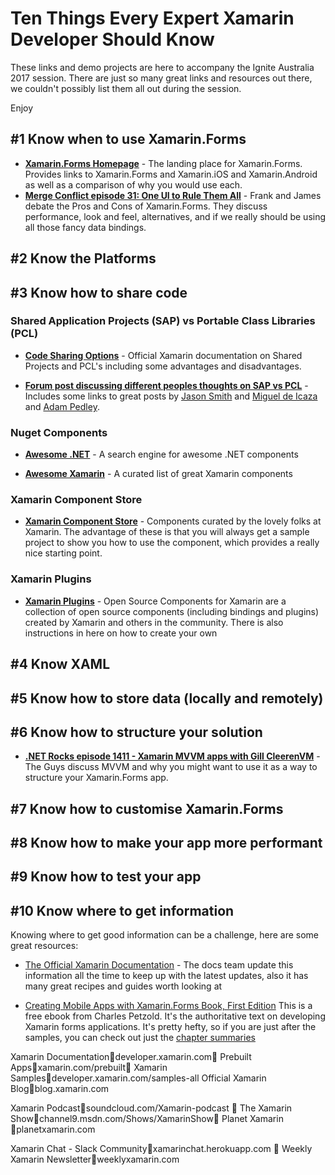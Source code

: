 # Ten Things Every Expert Xamarin Developer Should Know

These links and demo projects are here to accompany the Ignite Australia 2017 session.  There are just so many great links and resources out there, we couldn't possibly list them all out during the session.  

Enjoy

## #1 Know when to use Xamarin.Forms
* [**Xamarin.Forms Homepage**](https://www.xamarin.com/forms) - The landing place for Xamarin.Forms. Provides links to Xamarin.Forms and Xamarin.iOS and Xamarin.Android as well as a comparison of why you would use each.
* [**Merge Conflict episode 31: One UI to Rule Them All**](http://www.mergeconflict.fm/merge-conflict-31-one-ui-to-rule-them-all) - Frank and James debate the Pros and Cons of Xamarin.Forms. They discuss performance, look and feel, alternatives, and if we really should be using all those fancy data bindings.

## #2 Know the Platforms


## #3 Know how to share code
### Shared Application Projects (SAP) vs Portable Class Libraries (PCL)
* [**Code Sharing Options**](https://developer.xamarin.com/guides/cross-platform/application_fundamentals/building_cross_platform_applications/sharing_code_options/) - Official Xamarin documentation on Shared Projects and PCL's including some advantages and disadvantages.


* [**Forum post discussing different peoples thoughts on SAP vs PCL**](https://forums.xamarin.com/discussion/59381/why-shared-projects/p1) - Includes some links to great posts by [Jason Smith](http://xfcomplete.net/general/2016/01/19/pcl-or-shared-project/) and [Miguel de Icaza](http://tirania.org/blog/archive/2016/Jan-22.html) and [Adam Pedley](http://xamarinhelp.com/portable-class-library-pcl-vs-shared-projects/).

### Nuget Components
* [**Awesome .NET**](https://dotnet.libhunt.com/) - A search engine for awesome .NET components

* [**Awesome Xamarin**](https://github.com/benoitjadinon/awesome-xamarin) - A curated list of great Xamarin components
### Xamarin Component Store
* [**Xamarin Component Store**](https://components.xamarin.com/) - Components curated by the lovely folks at Xamarin.  The advantage of these is that you will always get a sample project to show you how to use the component, which provides a really nice starting point.
### Xamarin Plugins
* [**Xamarin Plugins**](https://github.com/xamarin/plugins) - Open Source Components for Xamarin are a collection of open source components (including bindings and plugins) created by Xamarin and others in the community.  There is also instructions in here on how to create your own 


## #4 Know XAML

## #5 Know how to store data (locally and remotely)

## #6 Know how to structure your solution
* [**.NET Rocks episode 1411 - Xamarin MVVM apps with Gill CleerenVM**](https://www.dotnetrocks.com/?show=1411) - The Guys discuss MVVM and why you might want to use it as a way to structure your Xamarin.Forms app. 

## #7 Know how to customise Xamarin.Forms

## #8 Know how to make your app more performant

## #9 Know how to test your app

## #10 Know where to get information
Knowing where to get good information can be a challenge, here are some great resources:
* [The Official Xamarin Documentation](https://developer.xamarin.com) - The docs team update this information all the time to keep up with the latest updates, also it has many great recipes and guides worth looking at

* [Creating Mobile Apps with Xamarin.Forms Book, First Edition](https://developer.xamarin.com/guides/xamarin-forms/creating-mobile-apps-xamarin-forms/) This is a free ebook from Charles Petzold. It's the authoritative text on developing Xamarin forms applications.  It's pretty hefty, so if you are just after the samples, you can check out just the [chapter summaries](https://developer.xamarin.com/guides/xamarin-forms/creating-mobile-apps-xamarin-forms/summaries/)

Xamarin Documentationdeveloper.xamarin.com
Prebuilt Appsxamarin.com/prebuilt
Xamarin Samplesdeveloper.xamarin.com/samples-all
Official Xamarin Blogblog.xamarin.com

Xamarin Podcastsoundcloud.com/Xamarin-podcast 
The Xamarin Showchannel9.msdn.com/Shows/XamarinShow
Planet Xamarin planetxamarin.com

Xamarin Chat - Slack Communityxamarinchat.herokuapp.com 
Weekly Xamarin Newsletterweeklyxamarin.com 
